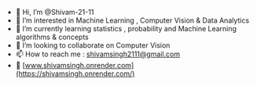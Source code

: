 - 👋 Hi, I’m @Shivam-21-11
- 👀 I’m interested in Machine Learning , Computer Vision & Data Analytics 
- 🌱 I’m currently learning statistics , probability and Machine Learning algorithms & concepts
- 💞️ I’m looking to collaborate on Computer Vision
- 📫 How to reach me : shivamsingh2111@gmail.com
- 🔗 [www.shivamsingh.onrender.com](https://shivamsingh.onrender.com/)
<!---
Shivam-21-11/Shivam-21-11 is a ✨ special ✨ repository because its `README.md` (this file) appears on your GitHub profile.
You can click the Preview link to take a look at your changes.
--->
